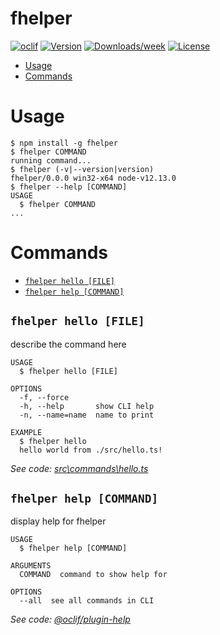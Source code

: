 fhelper
=======



[![oclif](https://img.shields.io/badge/cli-oclif-brightgreen.svg)](https://oclif.io)
[![Version](https://img.shields.io/npm/v/fhelper.svg)](https://npmjs.org/package/fhelper)
[![Downloads/week](https://img.shields.io/npm/dw/fhelper.svg)](https://npmjs.org/package/fhelper)
[![License](https://img.shields.io/npm/l/fhelper.svg)](https://github.com/repository/fhelper/blob/master/package.json)

<!-- toc -->
* [Usage](#usage)
* [Commands](#commands)
<!-- tocstop -->
# Usage
<!-- usage -->
```sh-session
$ npm install -g fhelper
$ fhelper COMMAND
running command...
$ fhelper (-v|--version|version)
fhelper/0.0.0 win32-x64 node-v12.13.0
$ fhelper --help [COMMAND]
USAGE
  $ fhelper COMMAND
...
```
<!-- usagestop -->
# Commands
<!-- commands -->
* [`fhelper hello [FILE]`](#fhelper-hello-file)
* [`fhelper help [COMMAND]`](#fhelper-help-command)

## `fhelper hello [FILE]`

describe the command here

```
USAGE
  $ fhelper hello [FILE]

OPTIONS
  -f, --force
  -h, --help       show CLI help
  -n, --name=name  name to print

EXAMPLE
  $ fhelper hello
  hello world from ./src/hello.ts!
```

_See code: [src\commands\hello.ts](https://github.com/repository/fhelper/blob/v0.0.0/src\commands\hello.ts)_

## `fhelper help [COMMAND]`

display help for fhelper

```
USAGE
  $ fhelper help [COMMAND]

ARGUMENTS
  COMMAND  command to show help for

OPTIONS
  --all  see all commands in CLI
```

_See code: [@oclif/plugin-help](https://github.com/oclif/plugin-help/blob/v2.2.2/src\commands\help.ts)_
<!-- commandsstop -->
